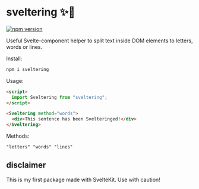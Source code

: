# sveltering :sparkles::person_fencing:

[![npm version](https://badge.fury.io/js/sveltering.svg)](//npmjs.com/package/sveltering)


Useful Svelte-component helper to split text inside DOM elements to letters, words or lines. 

Install: 

```bash
npm i sveltering 
```

Usage:

```html
<script>
  import Sveltering from "sveltering";
</script>

<Sveltering method="words">
  <div>This sentence has been Svelteringed!</div>
</Sveltering>
```

Methods:
```
"letters" "words" "lines"
```
## disclaimer
This is my first package made with SvelteKit. Use with caution!
